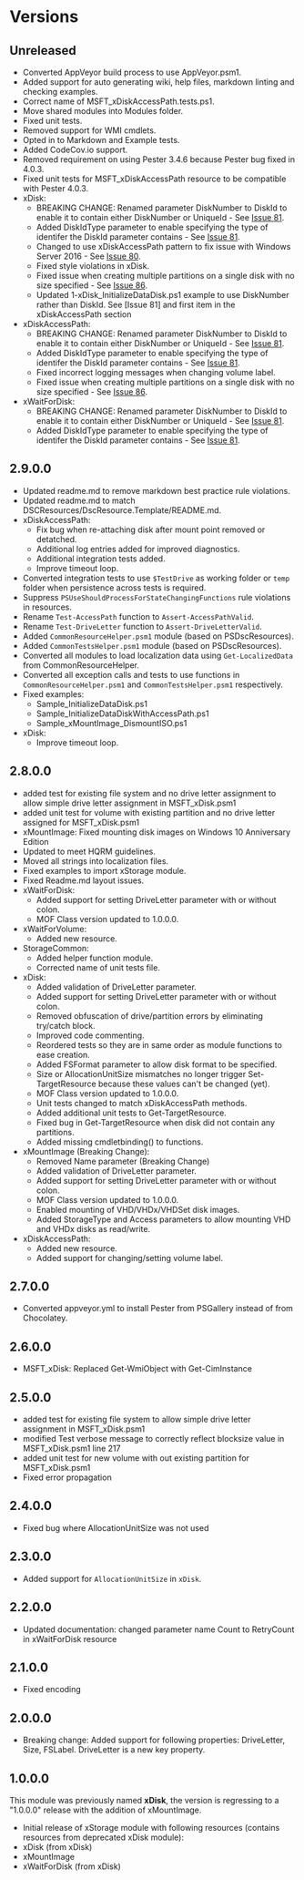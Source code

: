 # Versions

## Unreleased

- Converted AppVeyor build process to use AppVeyor.psm1.
- Added support for auto generating wiki, help files, markdown linting
  and checking examples.
- Correct name of MSFT_xDiskAccessPath.tests.ps1.
- Move shared modules into Modules folder.
- Fixed unit tests.
- Removed support for WMI cmdlets.
- Opted in to Markdown and Example tests.
- Added CodeCov.io support.
- Removed requirement on using Pester 3.4.6 because Pester bug fixed in 4.0.3.
- Fixed unit tests for MSFT_xDiskAccessPath resource to be compatible with
  Pester 4.0.3.
- xDisk:
  - BREAKING CHANGE: Renamed parameter DiskNumber to DiskId to enable it to
    contain either DiskNumber or UniqueId - See [Issue 81](https://github.com/PowerShell/xStorage/issues/81).
  - Added DiskIdType parameter to enable specifying the type of identifer
    the DiskId parameter contains - See [Issue 81](https://github.com/PowerShell/xStorage/issues/81).
  - Changed to use xDiskAccessPath pattern to fix issue with Windows Server
    2016 - See [Issue 80](https://github.com/PowerShell/xStorage/issues/80).
  - Fixed style violations in xDisk.
  - Fixed issue when creating multiple partitions on a single disk with no size
    specified - See [Issue 86](https://github.com/PowerShell/xStorage/issues/86).
  - Updated 1-xDisk_InitializeDataDisk.ps1 example to use DiskNumber rather than DiskId. See [Issue 81] and first item in the xDiskAccessPath section
- xDiskAccessPath:
  - BREAKING CHANGE: Renamed parameter DiskNumber to DiskId to
    enable it to contain either DiskNumber or UniqueId - See [Issue 81](https://github.com/PowerShell/xStorage/issues/81).
  - Added DiskIdType parameter to enable specifying the type
    of identifer the DiskId parameter contains - See [Issue 81](https://github.com/PowerShell/xStorage/issues/81).
  - Fixed incorrect logging messages when changing volume label.
  - Fixed issue when creating multiple partitions on a single disk with no size
    specified - See [Issue 86](https://github.com/PowerShell/xStorage/issues/86).
- xWaitForDisk:
  - BREAKING CHANGE: Renamed parameter DiskNumber to DiskId to
    enable it to contain either DiskNumber or UniqueId - See [Issue 81](https://github.com/PowerShell/xStorage/issues/81).
  - Added DiskIdType parameter to enable specifying the type
    of identifer the DiskId parameter contains - See [Issue 81](https://github.com/PowerShell/xStorage/issues/81).

## 2.9.0.0

- Updated readme.md to remove markdown best practice rule violations.
- Updated readme.md to match DSCResources/DscResource.Template/README.md.
- xDiskAccessPath:
  - Fix bug when re-attaching disk after mount point removed or detatched.
  - Additional log entries added for improved diagnostics.
  - Additional integration tests added.
  - Improve timeout loop.
- Converted integration tests to use ```$TestDrive``` as working folder or
  ```temp``` folder when persistence across tests is required.
- Suppress ```PSUseShouldProcessForStateChangingFunctions``` rule violations in resources.
- Rename ```Test-AccessPath``` function to ```Assert-AccessPathValid```.
- Rename ```Test-DriveLetter``` function to ```Assert-DriveLetterValid```.
- Added ```CommonResourceHelper.psm1``` module (based on PSDscResources).
- Added ```CommonTestsHelper.psm1``` module  (based on PSDscResources).
- Converted all modules to load localization data using ```Get-LocalizedData```
  from CommonResourceHelper.
- Converted all exception calls and tests to use functions in
  ```CommonResourceHelper.psm1``` and ```CommonTestsHelper.psm1``` respectively.
- Fixed examples:
  - Sample_InitializeDataDisk.ps1
  - Sample_InitializeDataDiskWithAccessPath.ps1
  - Sample_xMountImage_DismountISO.ps1
- xDisk:
  - Improve timeout loop.

## 2.8.0.0

- added test for existing file system and no drive letter assignment to allow
  simple drive letter assignment in MSFT_xDisk.psm1
- added unit test for volume with existing partition and no drive letter
  assigned for MSFT_xDisk.psm1
- xMountImage: Fixed mounting disk images on Windows 10 Anniversary Edition
- Updated to meet HQRM guidelines.
- Moved all strings into localization files.
- Fixed examples to import xStorage module.
- Fixed Readme.md layout issues.
- xWaitForDisk:
  - Added support for setting DriveLetter parameter with or without colon.
  - MOF Class version updated to 1.0.0.0.
- xWaitForVolume:
  - Added new resource.
- StorageCommon:
  - Added helper function module.
  - Corrected name of unit tests file.
- xDisk:
  - Added validation of DriveLetter parameter.
  - Added support for setting DriveLetter parameter with or without colon.
  - Removed obfuscation of drive/partition errors by eliminating try/catch block.
  - Improved code commenting.
  - Reordered tests so they are in same order as module functions to ease creation.
  - Added FSFormat parameter to allow disk format to be specified.
  - Size or AllocationUnitSize mismatches no longer trigger Set-TargetResource
    because these values can't be changed (yet).
  - MOF Class version updated to 1.0.0.0.
  - Unit tests changed to match xDiskAccessPath methods.
  - Added additional unit tests to Get-TargetResource.
  - Fixed bug in Get-TargetResource when disk did not contain any partitions.
  - Added missing cmdletbinding() to functions.
- xMountImage (Breaking Change):
  - Removed Name parameter (Breaking Change)
  - Added validation of DriveLetter parameter.
  - Added support for setting DriveLetter parameter with or without colon.
  - MOF Class version updated to 1.0.0.0.
  - Enabled mounting of VHD/VHDx/VHDSet disk images.
  - Added StorageType and Access parameters to allow mounting VHD and VHDx disks
    as read/write.
- xDiskAccessPath:
  - Added new resource.
  - Added support for changing/setting volume label.

## 2.7.0.0

- Converted appveyor.yml to install Pester from PSGallery instead of from Chocolatey.

## 2.6.0.0

- MSFT_xDisk: Replaced Get-WmiObject with Get-CimInstance

## 2.5.0.0

- added test for existing file system to allow simple drive letter assignment in
  MSFT_xDisk.psm1
- modified Test verbose message to correctly reflect blocksize value in
  MSFT_xDisk.psm1 line 217
- added unit test for new volume with out existing partition for MSFT_xDisk.psm1
- Fixed error propagation

## 2.4.0.0

- Fixed bug where AllocationUnitSize was not used

## 2.3.0.0

- Added support for `AllocationUnitSize` in `xDisk`.

## 2.2.0.0

- Updated documentation: changed parameter name Count to RetryCount in
  xWaitForDisk resource

## 2.1.0.0

- Fixed encoding

## 2.0.0.0

- Breaking change: Added support for following properties: DriveLetter, Size,
  FSLabel. DriveLetter is a new key property.

## 1.0.0.0

This module was previously named **xDisk**, the version is regressing to a
"1.0.0.0" release with the addition of xMountImage.

- Initial release of xStorage module with following resources (contains
  resources from deprecated xDisk module):
- xDisk (from xDisk)
- xMountImage
- xWaitForDisk (from xDisk)
